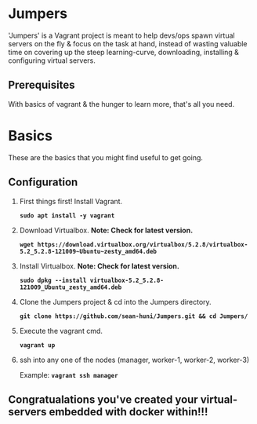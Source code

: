 # Jumpers
'Jumpers' is a Vagrant project is meant to help devs/ops spawn virtual servers on the fly & focus on the task at hand, instead of wasting valuable time on covering up the steep learning-curve, downloading, installing & configuring virtual servers.

## Prerequisites
With basics of vagrant & the hunger to learn more, that's all you need.

# Basics
These are the basics that you might find useful to get going.

## Configuration
1. First things first! Install Vagrant.
  
      **`sudo apt install -y vagrant`**

2. Download Virtualbox. **Note: Check for latest version.**

    **`wget https://download.virtualbox.org/virtualbox/5.2.8/virtualbox-5.2_5.2.8-121009~Ubuntu~zesty_amd64.deb`**
 
3. Install Virtualbox. **Note: Check for latest version.**

    **`sudo dpkg --install virtualbox-5.2_5.2.8-121009_Ubuntu_zesty_amd64.deb`**
 
4. Clone the Jumpers project & cd into the Jumpers directory.

    **`git clone https://github.com/sean-huni/Jumpers.git && cd Jumpers/`**

5. Execute the vagrant cmd.

    **`vagrant up`**
    
6. ssh into any one of the nodes (manager, worker-1, worker-2, worker-3)

    Example: **`vagrant ssh manager`**
    
## Congratualations you've created your virtual-servers embedded with docker within!!!

